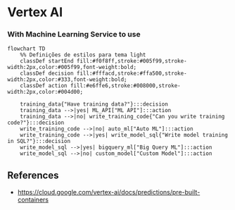 # Vertex AI

### With Machine Learning Service to use 

```mermaid  
flowchart TD
    %% Definições de estilos para tema light
    classDef startEnd fill:#f0f8ff,stroke:#005f99,stroke-width:2px,color:#005f99,font-weight:bold;
    classDef decision fill:#fffacd,stroke:#ffa500,stroke-width:2px,color:#333,font-weight:bold;
    classDef action fill:#e6ffe6,stroke:#008000,stroke-width:2px,color:#004d00;

    training_data{"Have training data?"}:::decision
    training_data -->|yes| ML_API["ML API"]:::action
    training_data -->|no| write_training_code{"Can you write training code?"}:::decision
    write_training_code -->|no| auto_ml["Auto ML"]:::action
    write_training_code -->|yes| write_model_sql{"Write model training in SQL?"}:::decision    
    write_model_sql -->|yes| bigquery_ml["Big Query ML"]:::action
    write_model_sql -->|no| custom_model["Custom Model"]:::action
```

## References

- https://cloud.google.com/vertex-ai/docs/predictions/pre-built-containers


